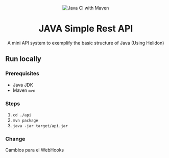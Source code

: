 <div align="center">

![Java CI with Maven](https://github.com/jacksjm/java-simple-rest-api/workflows/Java%20CI%20with%20Maven/badge.svg)

# JAVA Simple Rest API

A mini API system to exemplify the basic structure of Java (Using Helidon)

</div>

## Run locally

### Prerequisites
- Java JDK
- Maven `mvn`

### Steps
1. `cd ./api`
2. `mvn package`
3. `java -jar target/api.jar`

### Change
Cambios para el WebHooks